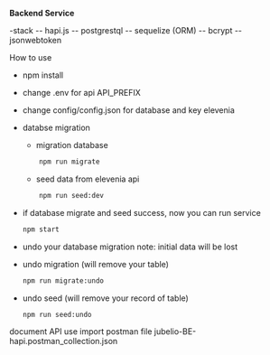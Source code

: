 
**Backend Service**

-stack
	-- hapi.js
	-- postgrestql
	-- sequelize (ORM)
	-- bcrypt
	-- jsonwebtoken

How to use

- npm install
- change .env for api API_PREFIX 
- change config/config.json for database and key elevenia
		
- databse migration
	- migration database 
	```bash
		npm run migrate
	```
	- seed data from elevenia api 
	```bash
		npm run seed:dev
	```
- if database migrate and seed success, now you can run service
	 ```bash
	 npm start
	```
- undo your database migration note: initial data will be lost
 - undo migration  (will remove your table)
	
	```bash
	npm run migrate:undo
	```
- undo seed  (will remove your record of table)
	```bash
	npm run seed:undo
	```
document API use import postman file jubelio-BE-hapi.postman_collection.json 
